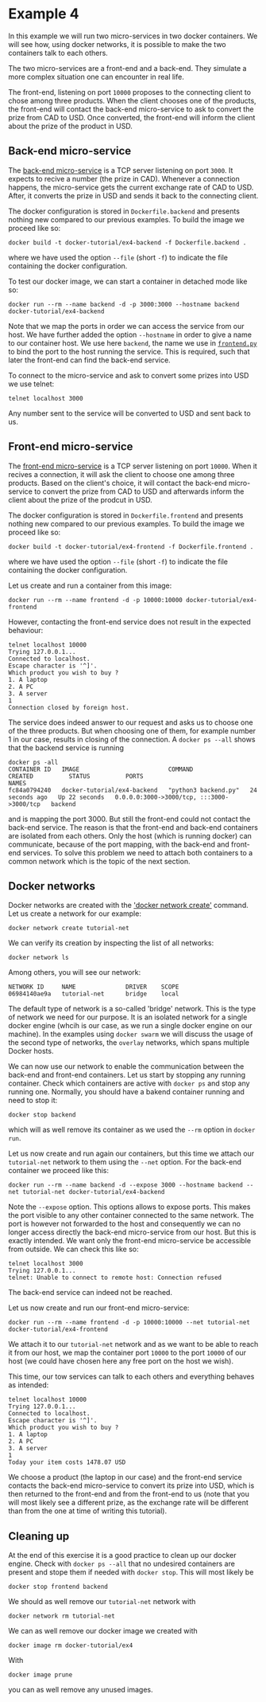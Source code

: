 # Example 4
In this example we will run two micro-services in two docker containers. We will see how, using docker networks, it is possible to make the two containers talk to each others.

The two micro-services are a front-end and a back-end. They simulate a more complex situation one can encounter in real life.

The front-end, listening on port `10000` proposes to the connecting client to chose among three products. When the client chooses one of the products, the front-end will contact the back-end micro-service to ask to convert the prize from CAD to USD. Once converted, the front-end will inform the client about the prize of the product in USD.

## Back-end micro-service
The [back-end micro-service](backend.py) is a TCP server listening on port `3000`. It expects to recive a number (the prize in CAD). Whenever a connection happens, the micro-service gets the current exchange rate of CAD to USD. After, it converts the prize in USD and sends it back to the connecting client.

The docker configuration is stored in `Dockerfile.backend` and presents nothing new compared to our previous examples. To build the image we proceed like so:
```
docker build -t docker-tutorial/ex4-backend -f Dockerfile.backend .
```
where we have used the option `--file` (short `-f`) to indicate the file containing the docker configuration.

To test our docker image, we can start a container in detached mode like so:
```
docker run --rm --name backend -d -p 3000:3000 --hostname backend docker-tutorial/ex4-backend
```
Note that we map the ports in order we can access the service from our host. We have further added the option `--hostname` in order to give a name to our container host. We use here `backend`, the name we use in [`frontend.py`](frontend.py) to bind the port to the host running the service. This is required, such that later the front-end can find the back-end service.

To connect to the micro-service and ask to convert some prizes into USD we use telnet:
```
telnet localhost 3000
```
Any number sent to the service will be converted to USD and sent back to us.

## Front-end micro-service
The [front-end micro-service](frontend.py) is a TCP server listening on port `10000`. When it recives a connection, it will ask the client to choose one among three products. Based on the client's choice, it will contact the back-end micro-service to convert the prize from CAD to USD and afterwards inform the client about the prize of the prodcut in USD.

The docker configuration is stored in `Dockerfile.frontend` and presents nothing new compared to our previous examples. To build the image we proceed like so:
```
docker build -t docker-tutorial/ex4-frontend -f Dockerfile.frontend .
```
where we have used the option `--file` (short `-f`) to indicate the file containing the docker configuration.

Let us create and run a container from this image:
```
docker run --rm --name frontend -d -p 10000:10000 docker-tutorial/ex4-frontend
```
However, contacting the front-end service does not result in the expected behaviour:
```
telnet localhost 10000
Trying 127.0.0.1...
Connected to localhost.
Escape character is '^]'.
Which product you wish to buy ?
1. A laptop
2. A PC
3. A server
1
Connection closed by foreign host.
```
The service does indeed answer to our request and asks us to choose one of the three products. But when choosing one of them, for example number 1 in our case, results in closing of the connection. A `docker ps --all` shows that the backend service is running
```
docker ps -all
CONTAINER ID   IMAGE                         COMMAND                CREATED          STATUS          PORTS                                       NAMES
fc84a0794240   docker-tutorial/ex4-backend   "python3 backend.py"   24 seconds ago   Up 22 seconds   0.0.0.0:3000->3000/tcp, :::3000->3000/tcp   backend
```
and is mapping the port 3000. But still the front-end could not contact the back-end service. The reason is that the front-end and back-end containers are isolated from each others. Only the host (which is running docker) can communicate, because of the port mapping, with the back-end and front-end services. To solve this problem we need to attach both containers to a common network which is the topic of the next section.

## Docker networks
Docker networks are created with the ['docker network create'](https://docs.docker.com/engine/reference/commandline/network_create/) command. Let us create a network for our example:
```
docker network create tutorial-net
```
We can verify its creation by inspecting the list of all networks:
```
docker network ls
```
Among others, you will see our network:
```
NETWORK ID     NAME              DRIVER    SCOPE
06984140ae9a   tutorial-net      bridge    local
```
The default type of network is a so-called 'bridge' network. This is the type of network we need for our purpose. It is an isolated network for a single docker engine (whcih is our case, as we run a single docker engine on our machine). In the examples using `docker swarm` we will discuss the usage of the second type of networks, the `overlay` networks, which spans multiple Docker hosts.

We can now use our network to enable the communication between the back-end and front-end containers. Let us start by stopping any running container. Check which containers are active with `docker ps` and stop any running one. Normally, you should have a bakend container running and need to stop it:
```
docker stop backend
```
which will as well remove its container as we used the `--rm` option in `docker run`.

Let us now create and run again our containers, but this time we attach our `tutorial-net` network to them using the `--net` option. For the back-end container we proceed like this:
```
docker run --rm --name backend -d --expose 3000 --hostname backend --net tutorial-net docker-tutorial/ex4-backend
```
Note the `--expose` option. This options allows to expose ports. This makes the port visible to any other container connected to the same network. The port is however not forwarded to the host and consequently we can no longer access directly the back-end micro-service from our host. But this is exactly intended. We want only the front-end micro-service be accessible from outside. We can check this like so:
```
telnet localhost 3000
Trying 127.0.0.1...
telnet: Unable to connect to remote host: Connection refused
```
The back-end service can indeed not be reached.

Let us now create and run our front-end micro-service:
```
docker run --rm --name frontend -d -p 10000:10000 --net tutorial-net docker-tutorial/ex4-frontend
```
We attach it to our `tutorial-net` network and as we want to be able to reach it from our host, we map the container port `10000` to the port `10000` of our host (we could have chosen here any free port on the host we wish).

This time, our tow services can talk to each others and everything behaves as intended:
```
telnet localhost 10000
Trying 127.0.0.1...
Connected to localhost.
Escape character is '^]'.
Which product you wish to buy ?
1. A laptop
2. A PC
3. A server
1
Today your item costs 1478.07 USD
```
We choose a product (the laptop in our case) and the front-end service contacts the back-end micro-service to convert its prize into USD, which is then returned to the front-end and from the front-end to us (note that you will most likely see a different prize, as the exchange rate will be different than from the one at time of writing this tutorial).

## Cleaning up
At the end of this exercise it is a good practice to clean up our docker engine. Check with `docker ps --all` that no undesired containers are present and stope them if needed with `docker stop`. This will most likely be
```
docker stop frontend backend
```
We should as well remove our `tutorial-net` network with
```
docker network rm tutorial-net
```

We can as well remove our docker image we created with
```
docker image rm docker-tutorial/ex4
```
With 
```
docker image prune
```
you can as well remove any unused images.
